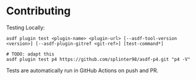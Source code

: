 # Contributing

Testing Locally:

```shell
asdf plugin test <plugin-name> <plugin-url> [--asdf-tool-version <version>] [--asdf-plugin-gitref <git-ref>] [test-command*]

# TODO: adapt this
asdf plugin test p4 https://github.com/splinter98/asdf-p4.git "p4 -V"
```

Tests are automatically run in GitHub Actions on push and PR.
